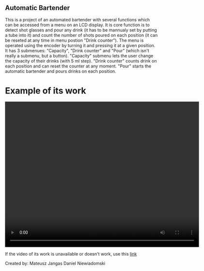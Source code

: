 ## Automatic Bartender

This is a project of an automated bartender with several functions which can be accessed from a menu on an LCD display. It is core function is to detect shot glasses and pour any drink (it has to be mannualy set by putting a tube into it) and count the number of shots poured on each position (it can be reseted at any time in menu postion "Drink counter"). The menu is operated using the encoder by turning it and pressing it at a given position. It has 3 submenues: "Capacity", "Drink counter" and "Pour" (which isn't really a submenu, but a button). "Capacity" submenu lets the user change the capacity of their drinks (with 5 ml step). "Drink counter" counts drink on each position and can reset the counter at any moment. "Pour" starts the automatic bartender and pours drinks on each position.

# Example of its work

<video width="640" height="480" controls>
  <source src="AutomaticBartenderExample.mp4" type="video/mp4">
</video>

If the video of its work is unavailable or doesn't work, use this [link](AutomaticBartenderExample.mp4)

Created by:
Mateusz Jangas
Daniel Niewiadomski